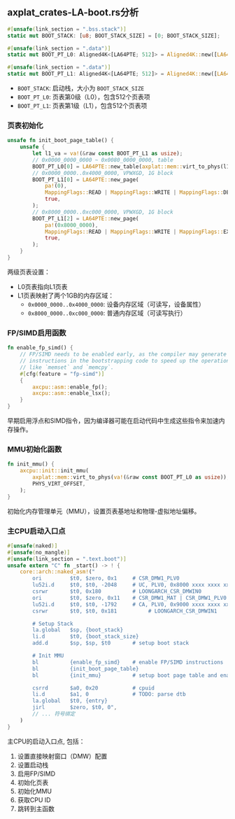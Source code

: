 ## axplat_crates-LA-boot.rs分析

```12:15:axplat_crates/platforms/axplat-loongarch64-qemu-virt/src/boot.rs
#[unsafe(link_section = ".bss.stack")]
static mut BOOT_STACK: [u8; BOOT_STACK_SIZE] = [0; BOOT_STACK_SIZE];

#[unsafe(link_section = ".data")]
static mut BOOT_PT_L0: Aligned4K<[LA64PTE; 512]> = Aligned4K::new([LA64PTE::empty(); 512]);

#[unsafe(link_section = ".data")]
static mut BOOT_PT_L1: Aligned4K<[LA64PTE; 512]> = Aligned4K::new([LA64PTE::empty(); 512]);
```

- `BOOT_STACK`: 启动栈，大小为 `BOOT_STACK_SIZE`
- `BOOT_PT_L0`: 页表第0级（L0），包含512个页表项
- `BOOT_PT_L1`: 页表第1级（L1），包含512个页表项

### 页表初始化

```17:32:axplat_crates/platforms/axplat-loongarch64-qemu-virt/src/boot.rs
unsafe fn init_boot_page_table() {
    unsafe {
        let l1_va = va!(&raw const BOOT_PT_L1 as usize);
        // 0x0000_0000_0000 ~ 0x0080_0000_0000, table
        BOOT_PT_L0[0] = LA64PTE::new_table(axplat::mem::virt_to_phys(l1_va));
        // 0x0000_0000..0x4000_0000, VPWXGD, 1G block
        BOOT_PT_L1[0] = LA64PTE::new_page(
            pa!(0),
            MappingFlags::READ | MappingFlags::WRITE | MappingFlags::DEVICE,
            true,
        );
        // 0x8000_0000..0xc000_0000, VPWXGD, 1G block
        BOOT_PT_L1[2] = LA64PTE::new_page(
            pa!(0x8000_0000),
            MappingFlags::READ | MappingFlags::WRITE | MappingFlags::EXECUTE,
            true,
        );
    }
}
```

两级页表设置：

- L0页表指向L1页表
- L1页表映射了两个1GB的内存区域：
  - `0x0000_0000..0x4000_0000`: 设备内存区域（可读写，设备属性）
  - `0x8000_0000..0xc000_0000`: 普通内存区域（可读写执行）

### FP/SIMD启用函数

```34:42:axplat_crates/platforms/axplat-loongarch64-qemu-virt/src/boot.rs
fn enable_fp_simd() {
    // FP/SIMD needs to be enabled early, as the compiler may generate SIMD
    // instructions in the bootstrapping code to speed up the operations
    // like `memset` and `memcpy`.
    #[cfg(feature = "fp-simd")]
    {
        axcpu::asm::enable_fp();
        axcpu::asm::enable_lsx();
    }
}
```

早期启用浮点和SIMD指令，因为编译器可能在启动代码中生成这些指令来加速内存操作。

### MMU初始化函数

```44:49:axplat_crates/platforms/axplat-loongarch64-qemu-virt/src/boot.rs
fn init_mmu() {
    axcpu::init::init_mmu(
        axplat::mem::virt_to_phys(va!(&raw const BOOT_PT_L0 as usize)),
        PHYS_VIRT_OFFSET,
    );
}
```

初始化内存管理单元（MMU），设置页表基地址和物理-虚拟地址偏移。

###  主CPU启动入口点

```51:75:axplat_crates/platforms/axplat-loongarch64-qemu-virt/src/boot.rs
#[unsafe(naked)]
#[unsafe(no_mangle)]
#[unsafe(link_section = ".text.boot")]
unsafe extern "C" fn _start() -> ! {
    core::arch::naked_asm!("
        ori         $t0, $zero, 0x1     # CSR_DMW1_PLV0
        lu52i.d     $t0, $t0, -2048     # UC, PLV0, 0x8000 xxxx xxxx xxxx
        csrwr       $t0, 0x180          # LOONGARCH_CSR_DMWIN0
        ori         $t0, $zero, 0x11    # CSR_DMW1_MAT | CSR_DMW1_PLV0
        lu52i.d     $t0, $t0, -1792     # CA, PLV0, 0x9000 xxxx xxxx xxxx
        csrwr       $t0, $t0, 0x181          # LOONGARCH_CSR_DMWIN1

        # Setup Stack
        la.global   $sp, {boot_stack}
        li.d        $t0, {boot_stack_size}
        add.d       $sp, $sp, $t0       # setup boot stack

        # Init MMU
        bl          {enable_fp_simd}    # enable FP/SIMD instructions
        bl          {init_boot_page_table}
        bl          {init_mmu}          # setup boot page table and enable MMU

        csrrd       $a0, 0x20           # cpuid
        li.d        $a1, 0              # TODO: parse dtb
        la.global   $t0, {entry}
        jirl        $zero, $t0, 0",
        // ... 符号绑定
    )
}
```

主CPU的启动入口点, 包括：

1. 设置直接映射窗口（DMW）配置
2. 设置启动栈
3. 启用FP/SIMD
4. 初始化页表
5. 初始化MMU
6. 获取CPU ID
7. 跳转到主函数




